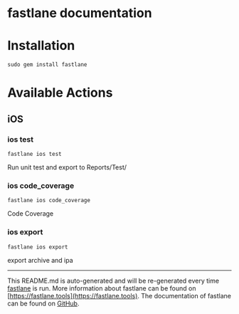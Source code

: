fastlane documentation
================
# Installation
```
sudo gem install fastlane
```
# Available Actions
## iOS
### ios test
```
fastlane ios test
```
Run unit test and export to Reports/Test/
### ios code_coverage
```
fastlane ios code_coverage
```
Code Coverage
### ios export
```
fastlane ios export
```
export archive and ipa

----

This README.md is auto-generated and will be re-generated every time [fastlane](https://fastlane.tools) is run.
More information about fastlane can be found on [https://fastlane.tools](https://fastlane.tools).
The documentation of fastlane can be found on [GitHub](https://github.com/fastlane/fastlane/tree/master/fastlane).
